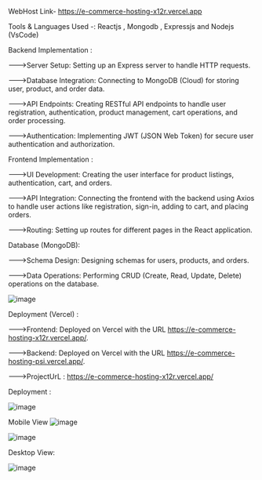 

WebHost Link- https://e-commerce-hosting-x12r.vercel.app

Tools & Languages Used -: Reactjs , Mongodb , Expressjs and Nodejs (VsCode)


Backend Implementation :

--->Server Setup: Setting up an Express server to handle HTTP requests.

--->Database Integration: Connecting to MongoDB (Cloud) for storing user, product, and order data.

--->API Endpoints: Creating RESTful API endpoints to handle user registration, authentication, product management, cart operations, and order processing.

--->Authentication: Implementing JWT (JSON Web Token) for secure user authentication and authorization.




Frontend Implementation :

--->UI Development: Creating the user interface for product listings, authentication, cart, and orders.

--->API Integration: Connecting the frontend with the backend using  Axios to handle user actions like registration, sign-in, adding to cart, and placing orders.

--->Routing: Setting up routes for different pages in the React application.




Database (MongoDB):

--->Schema Design: Designing schemas for users, products, and orders.

--->Data Operations: Performing CRUD (Create, Read, Update, Delete) operations on the database.


![image](https://github.com/user-attachments/assets/a7d55904-d228-46aa-8825-53abd2a12669)


Deployment (Vercel) :

--->Frontend: Deployed on Vercel with the URL https://e-commerce-hosting-x12r.vercel.app/.

--->Backend: Deployed on Vercel with the URL https://e-commerce-hosting-psi.vercel.app/.

--->ProjectUrL : https://e-commerce-hosting-x12r.vercel.app/

Deployment : 

![image](https://github.com/user-attachments/assets/9ff16453-83ef-4dd2-830f-2640b412b65d)


Mobile View
![image](https://github.com/user-attachments/assets/8a94a770-f1c2-4b96-8264-b8a91e380dd7)

![image](https://github.com/user-attachments/assets/f90dc0de-c06c-412a-b33f-14dbd54d3927)

Desktop View: 

![image](https://github.com/user-attachments/assets/5135f83d-0e3a-4ef1-aff5-c2c3d5db9961)

